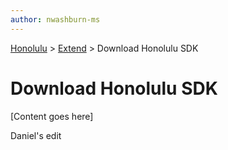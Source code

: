 ```yaml
---
author: nwashburn-ms
---
```


<a href="../overview.md">Honolulu</a> > <a href="../overview.md">Extend</a> > Download Honolulu SDK

# Download Honolulu SDK

[Content goes here]

Daniel's edit 